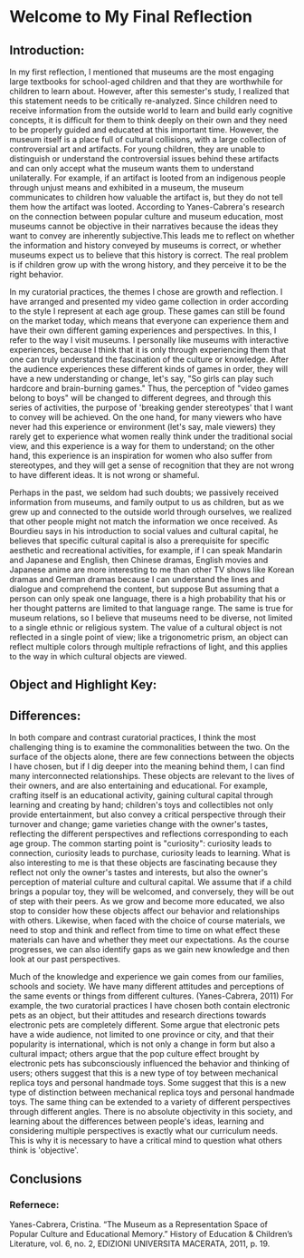 # Welcome to My Final Reflection



## Introduction:

In my first reflection, I mentioned that museums are the most engaging large textbooks for school-aged children and that they are worthwhile for children to learn about. However, after this semester's study, I realized that this statement needs to be critically re-analyzed. Since children need to receive information from the outside world to learn and build early cognitive concepts, it is difficult for them to think deeply on their own and they need to be properly guided and educated at this important time.
However, the museum itself is a place full of cultural collisions, with a large collection of controversial art and artifacts. For young children, they are unable to distinguish or understand the controversial issues behind these artifacts and can only accept what the museum wants them to understand unilaterally. For example, if an artifact is looted from an indigenous people through unjust means and exhibited in a museum, the museum communicates to children how valuable the artifact is, but they do not tell them how the artifact was looted. According to Yanes-Cabrera's research on the connection between popular culture and museum education, most museums cannot be objective in their narratives because the ideas they want to convey are inherently subjective.This leads me to reflect on whether the information and history conveyed by museums is correct, or whether museums expect us to believe that this history is correct. The real problem is if children grow up with the wrong history, and they perceive it to be the right behavior.

In my curatorial practices, the themes I chose are growth and reflection. I have arranged and presented my video game collection in order according to the style I represent at each age group. These games can still be found on the market today, which means that everyone can experience them and have their own different gaming experiences and perspectives. In this, I refer to the way I visit museums. I personally like museums with interactive experiences, because I think that it is only through experiencing them that one can truly understand the fascination of the culture or knowledge. After the audience experiences these different kinds of games in order, they will have a new understanding or change, let's say, "So girls can play such hardcore and brain-burning games." Thus, the perception of "video games belong to boys" will be changed to different degrees, and through this series of activities, the purpose of 'breaking gender stereotypes' that I want to convey will be achieved. On the one hand, for many viewers who have never had this experience or environment (let's say, male viewers) they rarely get to experience what women really think under the traditional social view, and this experience is a way for them to understand; on the other hand, this experience is an inspiration for women who also suffer from stereotypes, and they will get a sense of recognition that they are not wrong to have different ideas. It is not wrong or shameful.

Perhaps in the past, we seldom had such doubts; we passively received information from museums, and family output to us as children, but as we grew up and connected to the outside world through ourselves, we realized that other people might not match the information we once received. As Bourdieu says in his introduction to social values and cultural capital, he believes that specific cultural capital is also a prerequisite for specific aesthetic and recreational activities, for example, if I can speak Mandarin and Japanese and English, then Chinese dramas, English movies and Japanese anime are more interesting to me than other TV shows like Korean dramas and German dramas because I can understand the lines and dialogue and comprehend the content, but suppose But assuming that a person can only speak one language, there is a high probability that his or her thought patterns are limited to that language range. The same is true for museum relations, so I believe that museums need to be diverse, not limited to a single ethnic or religious system. The value of a cultural object is not reflected in a single point of view; like a trigonometric prism, an object can reflect multiple colors through multiple refractions of light, and this applies to the way in which cultural objects are viewed.

## Object and Highlight Key:



## Differences:

In both compare and contrast curatorial practices, I think the most challenging thing is to examine the commonalities between the two. On the surface of the objects alone, there are few connections between the objects I have chosen, but if I dig deeper into the meaning behind them, I can find many interconnected relationships. These objects are relevant to the lives of their owners, and are also entertaining and educational. For example, crafting itself is an educational activity, gaining cultural capital through learning and creating by hand; children's toys and collectibles not only provide entertainment, but also convey a critical perspective through their turnover and change; game varieties change with the owner's tastes, reflecting the different perspectives and reflections corresponding to each age group. The common starting point is "curiosity": curiosity leads to connection, curiosity leads to purchase, curiosity leads to learning. What is also interesting to me is that these objects are fascinating because they reflect not only the owner's tastes and interests, but also the owner's perception of material culture and cultural capital. We assume that if a child brings a popular toy, they will be welcomed, and conversely, they will be out of step with their peers. As we grow and become more educated, we also stop to consider how these objects affect our behavior and relationships with others. Likewise, when faced with the choice of course materials, we need to stop and think and reflect from time to time on what effect these materials can have and whether they meet our expectations. As the course progresses, we can also identify gaps as we gain new knowledge and then look at our past perspectives.

Much of the knowledge and experience we gain comes from our families, schools and society. We have many different attitudes and perceptions of the same events or things from different cultures. (Yanes-Cabrera, 2011) For example, the two curatorial practices I have chosen both contain electronic pets as an object, but their attitudes and research directions towards electronic pets are completely different. Some argue that electronic pets have a wide audience, not limited to one province or city, and that their popularity is international, which is not only a change in form but also a cultural impact; others argue that the pop culture effect brought by electronic pets has subconsciously influenced the behavior and thinking of users; others suggest that this is a new type of toy between mechanical replica toys and personal handmade toys. Some suggest that this is a new type of distinction between mechanical replica toys and personal handmade toys. The same thing can be extended to a variety of different perspectives through different angles. There is no absolute objectivity in this society, and learning about the differences between people's ideas, learning and considering multiple perspectives is exactly what our curriculum needs. This is why it is necessary to have a critical mind to question what others think is 'objective'.


## Conclusions







### Refernece:

Yanes-Cabrera, Cristina. “The Museum as a Representation Space of Popular Culture and Educational Memory.” History of Education & Children’s Literature, vol. 6, no. 2, EDIZIONI UNIVERSITA MACERATA, 2011, p. 19.





